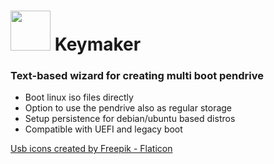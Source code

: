 # <img src="https://github.com/Feasuro/keymaker/blob/main/resources/pendrive.png" width="64" height="64" /> Keymaker
### Text-based wizard for creating multi boot pendrive
* Boot linux iso files directly
* Option to use the pendrive also as regular storage
* Setup persistence for debian/ubuntu based distros
* Compatible with UEFI and legacy boot

[Usb icons created by Freepik - Flaticon](https://www.flaticon.com/free-icons/usb)
